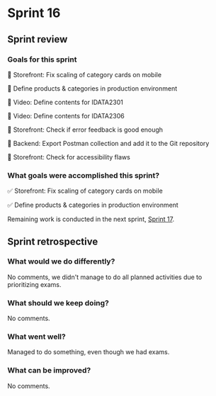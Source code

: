 # Sprint 16

## Sprint review

### Goals for this sprint
🎯 Storefront: Fix scaling of category cards on mobile

🎯 Define products & categories in production environment

🎯 Video: Define contents for IDATA2301

🎯 Video: Define contents for IDATA2306

🎯 Storefront: Check if error feedback is good enough

🎯 Backend: Export Postman collection and add it to the Git repository

🎯 Storefront: Check for accessibility flaws

### What goals were accomplished this sprint?
✅ Storefront: Fix scaling of category cards on mobile

✅ Define products & categories in production environment

Remaining work is conducted in the next sprint, [Sprint 17](./SPRINT17.md).

## Sprint retrospective

### What would we do differently?
No comments, we didn't manage to do all planned activities due to prioritizing exams.

### What should we keep doing?
No comments.

### What went well?
Managed to do something, even though we had exams.

### What can be improved?
No comments.
